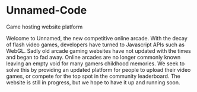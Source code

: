 # Unnamed-Code
Game hosting website platform

Welcome to Unnamed, the new competitive online arcade. With the decay of flash video games, developers have turned to Javascript APIs such as WebGL. Sadly old arcade gaming websites have not updated with the times and began to fad away. Online arcades are no longer commonly known leaving an empty void for many gamers childhood memories. We seek to solve this by providing an updated platform for people to upload their video games, or compete for the top spot in the community leaderboard. The website is still in progress, but we hope to have it up and running soon.
